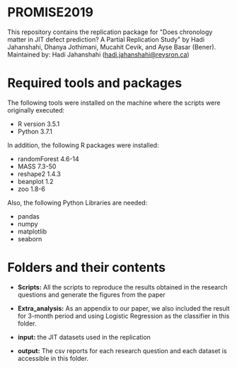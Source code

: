 # PROMISE2019
This repository contains the replication package for "Does chronology matter in JIT defect prediction? A Partial Replication Study" by Hadi Jahanshahi, Dhanya Jothimani, Mucahit Cevik, and Ayse Basar (Bener). 
Maintained by: Hadi Jahanshahi (hadi.jahanshahi@reysron.ca)


# Required tools and packages

The following tools were installed on the machine where the scripts were originally executed:

  * R version 3.5.1
  * Python 3.7.1

In addition, the following R packages were installed:

  * randomForest 4.6-14
  * MASS 7.3-50
  * reshape2 1.4.3
  * beanplot 1.2
  * zoo 1.8-6
  
Also, the following Python Libraries are needed:
  
  * pandas
  * numpy
  * matplotlib
  * seaborn
  
  
# Folders and their contents

* **Scripts:** All the scripts to reproduce the results obtained in the research questions and generate the figures from the paper

* **Extra_analysis:** As an appendix to our paper, we also included the result for 3-month period and using Logistic Regression as the classifier in this folder.

* **input:** the JIT datasets used in the replication

* **output:** The csv reports for each research question and each dataset is accessible in this folder.
